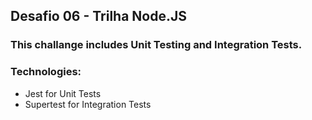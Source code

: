 ## Desafio 06 - Trilha Node.JS

### This challange includes Unit Testing and Integration Tests.

### Technologies:

- Jest for Unit Tests
- Supertest for Integration Tests